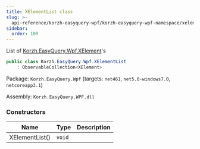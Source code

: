 ```yaml
---
title: XElementList class
slug: >-
  api-reference/korzh-easyquery-wpf/korzh-easyquery-wpf-namespace/xelementlist-class
sidebar:
  order: 100
---
```


List of [Korzh.EasyQuery.Wpf.XElement](///easyquery/docs/api-reference/korzh-easyquery-wpf/korzh-easyquery-wpf-namespace/xelement-class)'s
```csharp
public class Korzh.EasyQuery.Wpf.XElementList
    : ObservableCollection<XElement>

```
Package: `Korzh.EasyQuery.Wpf` (targets: `net461`, `net5.0-windows7.0`, `netcoreapp3.1`)

Assembly: `Korzh.EasyQuery.WPF.dll`

### Constructors

| Name | Type | Description | 
| --- | --- | --- | 
| XElementList() | `void` |  |
